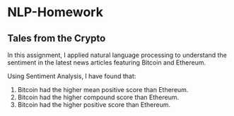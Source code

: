 # NLP-Homework

## Tales from the Crypto

In this assignment, I applied natural language processing to understand the sentiment in the latest news articles featuring Bitcoin and Ethereum.  

Using Sentiment Analysis, I have found that:

1. Bitcoin had the higher mean positive score than Ethereum.
2. Bitcoin had the higher compound score than Ethereum.
3. Bitcoin had the higher positive score than Ethereum.

